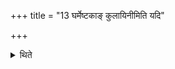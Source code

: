 +++
title = "13 घर्मेष्टकाङ् कुलायिनीमिति यदि"

+++

<details><summary>थिते</summary>

घर्मेष्टकां कुलायिनीमिति यदि साग्निचित्यो भवति १३
</details>

